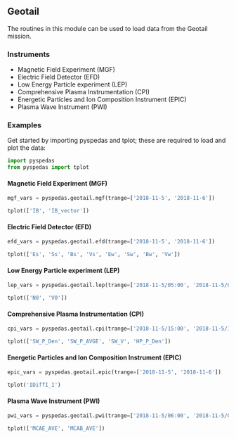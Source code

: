 
## Geotail
The routines in this module can be used to load data from the Geotail mission. 

### Instruments
- Magnetic Field Experiment (MGF)
- Electric Field Detector (EFD)
- Low Energy Particle experiment (LEP)
- Comprehensive Plasma Instrumentation (CPI)
- Energetic Particles and Ion Composition Instrument (EPIC)
- Plasma Wave Instrument (PWI)

### Examples
Get started by importing pyspedas and tplot; these are required to load and plot the data:

```python
import pyspedas
from pyspedas import tplot
```

#### Magnetic Field Experiment (MGF)

```python
mgf_vars = pyspedas.geotail.mgf(trange=['2018-11-5', '2018-11-6'])

tplot(['IB', 'IB_vector'])
```

#### Electric Field Detector (EFD)

```python
efd_vars = pyspedas.geotail.efd(trange=['2018-11-5', '2018-11-6'])

tplot(['Es', 'Ss', 'Bs', 'Vs', 'Ew', 'Sw', 'Bw', 'Vw'])
```

#### Low Energy Particle experiment (LEP)

```python
lep_vars = pyspedas.geotail.lep(trange=['2018-11-5/05:00', '2018-11-5/06:00'], time_clip=True)

tplot(['N0', 'V0'])
```

#### Comprehensive Plasma Instrumentation (CPI)

```python
cpi_vars = pyspedas.geotail.cpi(trange=['2018-11-5/15:00', '2018-11-5/18:00'], time_clip=True)

tplot(['SW_P_Den', 'SW_P_AVGE', 'SW_V', 'HP_P_Den'])
```

#### Energetic Particles and Ion Composition Instrument (EPIC)

```python
epic_vars = pyspedas.geotail.epic(trange=['2018-11-5', '2018-11-6'])

tplot('IDiffI_I')
```

#### Plasma Wave Instrument (PWI)

```python
pwi_vars = pyspedas.geotail.pwi(trange=['2018-11-5/06:00', '2018-11-5/07:00'], time_clip=True)

tplot(['MCAE_AVE', 'MCAB_AVE'])
```
